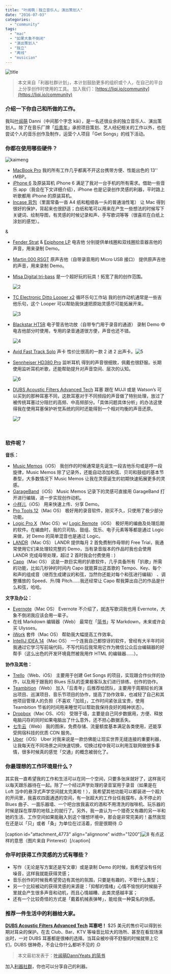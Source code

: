 ```yaml
---
title: "叶闿萌｜独立音乐人、演出策划人"
date: "2016-07-03"
categories: 
  - "community"
tags: 
  - "mac"
  - "如果大象不倒闭"
  - "演出策划人"
  - "独立"
  - "离线"
  - "musician"
---
```


![title](/images/45511.jpg)

> 本文来自「利器社群计划」，本计划鼓励更多的组织或个人，在自己的平台上分享创作时使用的工具。 加入我们：[https://liqi.io/community](https://liqi.io/community)

### 介绍一下你自己和所做的工作。

我叫[叶闿萌](https://weibo.com/kaminjordan) Danni（中间那个字念 kǎi），是一名还很业余的独立音乐人、演出策划人。除了在音乐厂牌「[后青年](https://weibo.com/p/1006062705249533)」承担项目策划、艺人经纪相关的工作以外，也在尝试个人的音乐创作及制作，运营个人项目「Get Songs」的线下活动。

### 你都在使用哪些硬件？

![kaimeng](/images/74676.jpg)

- [MacBook Pro](https://www.apple.com/cn/macbook-pro/) 我的所有工作几乎都离不开这台携带方便、性能出色的 13'' rMBP。
- [iPhone 6](https://www.apple.com/cn/iphone-6/) 及原装耳机 iPhone 6 满足了我对一台手机的所有需求。借助一些音乐 app（我会在下文详细介绍），iPhone 也是记录创作灵感的利器，平时路上听歌都用 iPhone 的原装耳机。
- [Incase 背包](https://www.jd.com/chanpin/13701.html)（里面常备一沓 A4 纸和粗细各一头的普通油性笔） 让 Mac 得到很好的保护，背起来也很舒适；白纸和笔可以用来在产生一些想法的时候写下关键词、绘制导图，有灵感的时候记录和声、手写歌词等等（很喜欢在白纸上涂划的感觉）。

&

- [Fender Strat](https://intl.fender.com/zh-CN/guitars/stratocaster/) & [Epiphone LP](https://www.epiphone.com/Products/Electrics/Les-Paul.aspx) 电吉他 分别提供单线圈和双线圈拾音器吉他的声音，用来录制 Demo。
- [Martin 000 RSGT](https://www.musicradar.com/reviews/guitars/martin-000rsgt-604967) 原声吉他（自带录音用的 Micro USB 接口） 提供原声吉他的声音，用来录制 Demo。
- [Misa Digital tri-bass](https://misa-digital.myshopify.com/products/tri-bass) 是一个超好玩的玩具！拓宽了我的创作范围。
    
    ![2](/images/36839.jpg)
    
- [TC Electronic Ditto Looper x2](https://www.tcelectronic.com/zh/ditto-x2-looper/) 循环乐句工作站 我的创作动机通常是一些吉他乐句，这个 Looper 可以帮助我快速把原始灵感尽可能拓展开来。
    
    ![3](/images/05743.jpg)
    
- [Blackstar HT5R](https://www.blackstaramps.com/products/ht-5rh) 电子管吉他功放（自带专门用于录音的通道） 录制 Demo 中电吉他部分时使用，专用的录音通道很方便，声音也还不错。
    
    ![4](/images/45245.jpg)
    
- [Avid Fast Track Solo](https://www.amazon.com/Avid-Track-Express-Channel-Interface/dp/B00CBU7EII) 声卡 性价比很高的一款 2 进 2 出声卡。![5](/images/88410.jpg)
- [Sennheiser HD380 Pro](https://en-us.sennheiser.com/monitoring-headphone-studio-professional-audio-hd-380-pro) 监听耳机 得到的声音很细致，佩戴也很舒服。长期使用监听耳机听歌，还能帮助提升对声音空间、层次的认知。
    
    ![6](/images/37565.jpg)
    
- [DUBS Acoustic Filters Advanced Tech](https://www.getdubs.com/) 耳塞 跟在 MUJI 或是 Watson’s 可以买到的那种耳塞不同，这款耳塞对于不同频段的声音做了特别处理，放过了被传统耳塞过分阻拦的高频、中高频部分。「具体问题具体分析」的办法这使得我在使用耳塞保护听觉系统的同时还能得到一个相对均衡的声音还原。
    
    ![7](/images/36728.jpg)
    

 

### 软件呢？

**音乐：**

- [Music Memos](https://www.apple.com/music-memos/)（iOS） 我创作的时候通常是先诞生一段吉他乐句或是哼一段旋律，Music Memos 除了记录外，还能自动添加和弦、贝司和鼓组的基本节奏型，大多数情况下 Music Memos 让我在灵感诞生的初期快速拓展更多的灵感。
- [GarageBand](https://itunes.apple.com/us/app/garageband/id408709785?mt=8)（iOS） Music Memos 记录下的灵感可直接用 GarageBand 打开进行编辑，进一步实现创作动机。
- [小样儿](https://itunes.apple.com/us/app/xiao-yang-erdemo-yin-le-ren/id735858889?mt=8)（iOS） 用来快速上传、分享 Demo。
- [Pro Tools 12](https://www.avid.com/zh/pro-tools)（Mac OS） 极好用的录音软件，刚买不久，只使用了极少部分功能。
- [Logic Pro X](https://www.apple.com/logic-pro/)（Mac OS）w/ [Logic Remote](https://support.apple.com/zh-cn/logic-remote)（iOS） 极好用的编曲及处理后期的软件。在编曲时，我的贝司轨、鼓组、弦乐、电子元素等等都是通过 Logic 来做，对 Demo 的简单混音也是通过 Logic。
- [LANDR](https://www.landr.com/zh)（Mac OS） LANDR 提供每月 2 首免费制作母带的 Free Trial，我通常使用它们来处理较完整的 Demo，当有录音版本的作品时我也会使用 LANDR 完成母带处理，超过 2 首时我会付费使用 : )
- [Capo](https://supermegaultragroovy.com/products/capo/)（Mac OS） 这是一款巨实用的扒歌软件，几乎具备所有「扒歌」所需的功能，比如几秒钟的时间内 Capo 就能算出这首歌的 Tempo、Key、每个和声的组成音（继而生成建议的和弦，当然你还能对每个和弦进行编辑） 、调整播放的 Speed、升/降 Pitch……我还经常让 Capo 帮我算出自己的作品是什么和弦，哈哈。

**文字及办公：**

- [Evernote](https://evernote.com/intl/zh-cn/)（Mac OS） Evernote 不介绍了，就连写歌词我也用 Evernote，大象不倒闭我应该会用一辈子。
- 在线 Markdown 编辑器（Web） 最常在「[简书](https://www.jianshu.com/users/19ac74944544)」写 Markdown，未来或许会买 Ulysses。
- [iWork](https://www.apple.com/iwork-for-icloud/) 套件（Mac OS） 帮助我大幅提高工作效率。
- [IntelliJ IDEA 14](https://www.jetbrains.com/idea/)（Mac OS） 一个连我自己都惊讶的软件，曾经有大半年时间我通过它学习写前端代码，不写代码后我常用它作为微信公众后台编辑器的好帮手（这么出色的开发环境竟然被我用作 HTML 的编辑器……）。

**协作及其他：**

- [Trello](https://trello.com/)（Web、iOS） 主要用于创建 Get Songs 的项目，实现跟合作伙伴的协作，以及用于跟我的 Blues 乐队的歪果极客队友们进行排练、创作的协作。
- [Teambition](https://www.teambition.com/)（Web） 加入「后青年」后推荐给团队，主要用于周期较长的演出项目、巡演项目、音乐节项目的协作，提高了协作效率，也减轻了自己和其他项目管理人的负担（不喜欢「加班」，工作时间紧张且宝贵，使用 Teambition 节省的时间用来睡觉可以帮助我保持良好的精神状态）。
- [Dropbox](https://www.dropbox.com)（Mac OS、iOS） 受限于墙，主要是自己同步数据用，方便、释放电脑闪存的同时如果电脑出了什么意外，还不担心数据丢失。
- [七牛云](https://www.qiniu.com/)（Web） 我的图床，免费存储、流量额度基本满足各类使用，还能享受网宿科技的优质 CDN 服务。
- [Uber](https://www.uber.com/zh/)（iOS） Uber 对我来说是一款仿佛能让现实世界无缝连接的重要利器，让我每天在不同场景之间快速切换，切换过程中我可以利用互联网做很多事情，很多时候真的感觉「交通」的概念被弱化了。

### 你最理想的工作环境是什么？

其实我一直希望我的工作和生活可以在同一个空间，只要多张床就好了，这样我可以每天跟乐器待在一起。除了一个经过声学处理的录音室用于录音（如果是在 Loft 当中的悬浮式声学空间就太完美啦！），我希望其他功能可以都装进一个超大的开间里，我喜欢四面通透的空间，有一张超大的工作台任我摆布，永不停止的 Blues 曲子、一面乐器墙、一个吧台放我喜欢的酒和不用清洗的咖啡机、玩乐器的时候是踩在厚厚的地毯上的就行了。另外，我一直认为一个猎奇又有趣的另一半和她的生活、工作空间如果能融入到这个理想环境中，那会是非常完美的！虽然我现在还是以「只」或者「条」为单位在过活着，但是很期待 :D

\[caption id="attachment\_4773" align="alignnone" width="1200"\]![8](/images/74380.jpg) 有点这样的意思（图片来自 Pinterest）\[/caption\]

### 你平时获得工作灵感的方式有哪些？

- 写作（无论是写方案还是写文章）或是录制 Demo 的时候，我希望没有任何噪音，这样我就能获得灵感；
- 音乐创作的时候我希望旁边有其他的氛围，只要是有趣的，不管什么类型；
- 另一个比较被动的获得灵感的来源是：「抑郁的情绪」心情不愉悦的时候脑子里就会产生很多声音和动机，而且心情越糟、此类灵感越丰富；
- 还有一个比较奇怪的方式是「戴着机械表弹琴」，能给我一种莫名的快感。

### 推荐一件生活中的利器给大家。

**[DUBS Acoustic Filters Advanced Tech](https://www.getdubs.com/) 耳塞吧！** $25 美元的售价可以得到长期对耳朵的保护。在去 Club、Bar、KTV 等噪音比较大的场所、甚至在看现场演出时，一对 DUBS 耳塞都是很棒的选择。当耳朵被吵得不舒服的时候就带上它们，DUBS 很神奇，不会让你什么都听不见的 :D

> 本文最初发表于：[叶闿萌DanniYeats 的简书](https://www.jianshu.com/p/51ca9362a189)

加入[利器社群](https://liqi.io/community/)，你也可以分享自己的利器。
